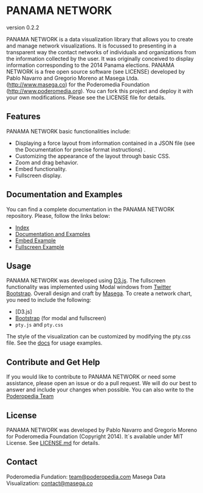 # PANAMA NETWORK
version 0.2.2

PANAMA NETWORK is a data visualization library that allows you to create and manage network visualizations. It is focussed to presenting in a transparent way the contact networks of individuals and organizations from the information collected by the user. It was originally conceived to display information corresponding to the 2014 Panama elections. PANAMA NETWORK is a free open source software (see LICENSE) developed by Pablo Navarro and Gregorio Moreno at Masega Ltda. (http://www.masega.co) for the Poderomedia Foundation (http://www.poderomedia.org). You can fork this project and deploy it with your own modifications. Please see the LICENSE file for details.

## Features

PANAMA NETWORK basic functionalities include:

- Displaying a force layout from information contained in a JSON file (see the Documentation for precise format instructions) .
- Customizing the appearance of the layout through basic CSS.
- Zoom and drag behavior.
- Embed functionality.
- Fullscreen display.

## Documentation and Examples

You can find a complete documentation in the PANAMA NETWORK repository. Please, follow the links below:

- [Index](http://poderopedia.github.io/panama-network)
- [Documentation and Examples](http://poderopedia.github.io/panama-network/docs)
- [Embed Example](http://poderopedia.github.io/panama-network/pages/embed-demo)
- [Fullscreen Example](http://poderopedia.github.io/panama-network/pages/fullscreen-demo)

## Usage

PANAMA NETWORK was developed using  [D3.js](http://d3js.org/). The fullscreen functionality was implemented using Modal windows from [Twitter Bootstrap](http://getbootstrap.com). Overall design and craft by [Masega](http://www.masega.co). To create a network chart, you need to include the following:

- [D3.js]
- [Bootstrap](http://getbootstrap.com) (for modal and fullscreen)
- `pty.js` and `pty.css`

The style of the visualization can be customized by modifying the pty.css file. See the [docs](http://poderopedia.github.io/panama-network/docs) for usage examples.

## Contribute and Get Help

If you would like to contribute to PANAMA NETWORK or need some assistance, please open an issue or do a pull request. We will do our best to answer and include your changes when possible. You can also write to the [Poderopedia Team](team@poderopedia.com)

## License

PANAMA NETWORK was developed by Pablo Navarro and Gregorio Moreno for Poderomedia Foundation (Copyright 2014). It`s available under MIT License. See [LICENSE.md](LICENSE.md) for details.

## Contact

Poderomedia Fundation: team@poderopedia.com
Masega Data Visualization: contact@masega.co
